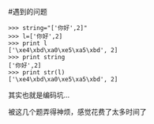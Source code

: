 #遇到的问题
	
	
	>>> string="['你好',2]"
	>>> l=['你好',2]
	>>> print l
	['\xe4\xbd\xa0\xe5\xa5\xbd', 2]
	>>> print string
	['你好',2]
	>>> print str(l)
	['\xe4\xbd\xa0\xe5\xa5\xbd', 2]
	
其实也就是编码坑…

被这几个题弄得神烦，感觉花费了太多时间了